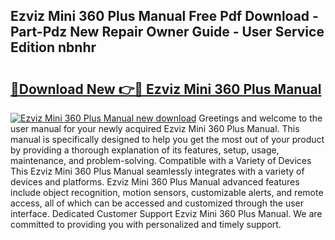 ## Ezviz Mini 360 Plus Manual Free Pdf Download - Part-Pdz New Repair Owner Guide - User Service Edition nbnhr

# <h2><a href="http://bc45251.oget.top/?id=Ezviz+Mini+360+Plus+Manual">🔗Download New 👉🔴 Ezviz Mini 360 Plus Manual</a></h2>

[![Ezviz Mini 360 Plus Manual new download](https://i.imgur.com/5g1atiW.png)](http://bc45251.oget.top/?id=Ezviz+Mini+360+Plus+Manual)
Greetings and welcome to the user manual for your newly acquired Ezviz Mini 360 Plus Manual. This manual is specifically designed to help you get the most out of your product by providing a thorough explanation of its features, setup, usage, maintenance, and problem-solving. Compatible with a Variety of Devices This Ezviz Mini 360 Plus Manual seamlessly integrates with a variety of devices and platforms. Ezviz Mini 360 Plus Manual advanced features include object recognition, motion sensors, customizable alerts, and remote access, all of which can be accessed and customized through the user interface. Dedicated Customer Support Ezviz Mini 360 Plus Manual. We are committed to providing you with personalized and timely support.

